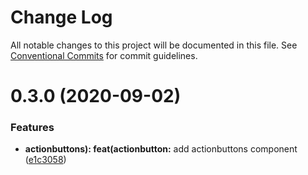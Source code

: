 # Change Log

All notable changes to this project will be documented in this file.
See [Conventional Commits](https://conventionalcommits.org) for commit guidelines.

# 0.3.0 (2020-09-02)

### Features

- **actionbuttons): feat(actionbutton:** add actionbuttons component ([e1c3058](https://github.com/sondh0127/retail-ui/commit/e1c305831a7686428e50f4abbf76164587eaff5b))
